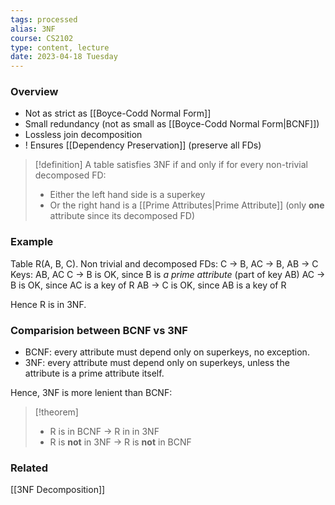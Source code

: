```yaml
---
tags: processed
alias: 3NF
course: CS2102
type: content, lecture
date: 2023-04-18 Tuesday
---
```


### Overview
- Not as strict as [[Boyce-Codd Normal Form]]
- Small redundancy (not as small as [[Boyce-Codd Normal Form|BCNF]])
- Lossless join decomposition
- ! Ensures [[Dependency Preservation]] (preserve all FDs)

>[!definition]
> A table satisfies 3NF if and only if for every non-trivial decomposed FD:
> - Either the left hand side is a superkey
> - Or the right hand is a [[Prime Attributes|Prime Attribute]] (only **one** attribute since its decomposed FD) 

### Example

Table R(A, B, C). 
Non trivial and decomposed FDs: C -> B, AC -> B, AB -> C
Keys: AB, AC
C -> B is OK, since B is *a prime attribute* (part of key AB)
AC -> B is OK, since AC is a key of R
AB -> C is OK, since AB is a key of R

Hence R is in 3NF.

### Comparision between BCNF vs 3NF

- BCNF: every attribute must depend only on superkeys, no exception.
- 3NF: every attribute must depend only on superkeys, unless the attribute is a prime attribute itself.

Hence, 3NF is more lenient than BCNF:

>[!theorem]
> - R is in BCNF -> R in in 3NF
> - R is **not** in 3NF -> R is **not** in BCNF

### Related

[[3NF Decomposition]]